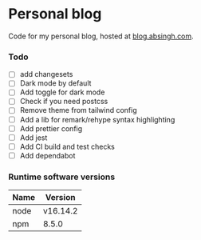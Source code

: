 # Personal blog

Code for my personal blog, hosted at [blog.absingh.com][1].

### Todo

- [ ] add changesets
- [ ] Dark mode by default
- [ ] Add toggle for dark mode
- [ ] Check if you need postcss
- [ ] Remove theme from tailwind config
- [ ] Add a lib for remark/rehype syntax highlighting
- [ ] Add prettier config
- [ ] Add jest
- [ ] Add CI build and test checks
- [ ] Add dependabot

### Runtime software versions

| Name | Version  |
| ---- | -------- |
| node | v16.14.2 |
| npm  | 8.5.0    |

[1]: https://blog.absingh.com/
